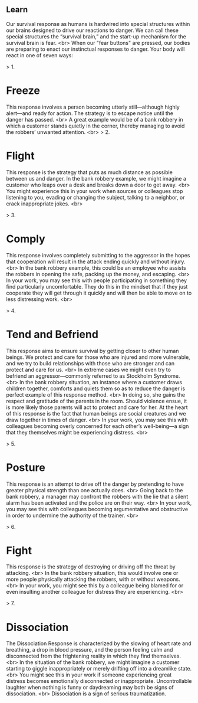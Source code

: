 
## Learn

Our survival response as humans is hardwired into special structures within our brains designed to drive our reactions to danger. We can call these special structures the “survival brain,” and the start-up mechanism for the survival brain is fear.
&lt;br&gt;
When our &quot;fear buttons&quot; are pressed, our bodies are preparing to enact our instinctual responses to danger. Your body will react in one of seven ways:

&gt; 1.
# Freeze

This response involves a person becoming utterly still—although highly alert—and ready for action. The strategy is to escape notice until the danger has passed.
&lt;br&gt;
A great example would be of a bank robbery in which a customer stands quietly in the corner, thereby managing to avoid the robbers’ unwanted attention.
&lt;br&gt;
&gt; 2.
# Flight

This response is the strategy that puts as much distance as possible between us and danger. In the bank robbery example, we might imagine a customer who leaps over a desk and breaks down a door to get away.
&lt;br&gt;
You might experience this in your work when sources or colleagues stop listening to you, evading or changing the subject, talking to a neighbor, or crack inappropriate jokes.
&lt;br&gt;

&gt; 3.
# Comply

This response involves completely submitting to the aggressor in the hopes that cooperation will result in the attack ending quickly and without injury.
&lt;br&gt;
In the bank robbery example, this could be an employee who assists the robbers in opening the safe, packing up the money, and escaping.
&lt;br&gt;
In your work, you may see this with people participating in something they find particularly uncomfortable. They do this in the mindset that if they just cooperate they will get through it quickly and will then be able to move on to less distressing work.
&lt;br&gt;

&gt; 4.
# Tend and Befriend

This response aims to ensure survival by getting closer to other human beings. We protect and care for those who are injured and more vulnerable, and we try to build relationships with those who are stronger and can protect and care for us.
&lt;br&gt;
In extreme cases we might even try to befriend an aggressor—commonly referred to as Stockholm Syndrome.
&lt;br&gt;
In the bank robbery situation, an instance where a customer draws children together, comforts and quiets them so as to reduce the danger is perfect example of this response method.
&lt;br&gt;
In doing so, she gains the respect and gratitude of the parents in the room. Should violence ensue, it is more likely those parents will act to protect and care for her. At the heart of this response is the fact that human beings are social creatures and we draw together in times of danger.
&lt;br&gt;
In your work, you may see this with colleagues becoming overly concerned for each other’s well-being—a sign that they themselves might be experiencing distress.
&lt;br&gt;

&gt; 5.
# Posture

This response is an attempt to drive off the danger by pretending to have greater physical strength than one actually does.
&lt;br&gt;
Going back to the bank robbery, a manager may confront the robbers with the lie that a silent alarm has been activated and the police are on their way.
&lt;br&gt;
In your work, you may see this with colleagues becoming argumentative and obstructive in order to undermine the authority of the trainer.
&lt;br&gt;

&gt; 6.
# Fight

This response is the strategy of destroying or driving off the threat by attacking.
&lt;br&gt;
In the bank robbery situation, this would involve one or more people physically attacking the robbers, with or without weapons.
&lt;br&gt;
In your work, you might see this by a colleague being blamed for or even insulting another colleague for distress they are experiencing.
&lt;br&gt;

&gt; 7.
# Dissociation

The Dissociation Response is characterized by the slowing of heart rate and breathing, a drop in blood pressure, and the person feeling calm and disconnected from the frightening reality in which they find themselves.
&lt;br&gt;
In the situation of the bank robbery, we might imagine a customer starting to giggle inappropriately or merely drifting off into a dreamlike state.
&lt;br&gt;
You might see this in your work if someone experiencing great distress becomes emotionally disconnected or inappropriate. Uncontrollable laughter when nothing is funny or daydreaming may both be signs of dissociation.
&lt;br&gt;
Dissociation is a sign of serious traumatization.

